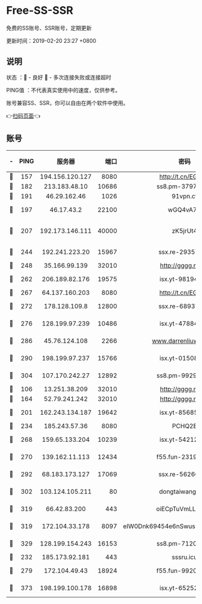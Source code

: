 # Free-SS-SSR

免费的SS账号、SSR账号，定期更新

更新时间：2019-02-20 23:27 +0800

## 说明

状态     ：🙂 - 良好 🙁 - 多次连接失败或连接超时

PING值   ：不代表真实使用中的速度，仅供参考。

账号兼容SS、SSR，你可以自由在两个软件中使用。

👉[扫码页面](https://liesauer.github.io/free-ss-ssr.github.io/)👈

## 账号

|-|PING|服务器|端口|密码|加密方式|区域|
|:----:|:----:|:-----:|-----:|:----:|:----:|:----:|
|🙂|157|194.156.120.127|8080|http://t.cn/EGJIyrl|rc4-md5|RU|
|🙂|182|213.183.48.10|10686|ss8.pm-37975412|rc4-md5|RU|
|🙂|191|46.29.162.46|1026|91vpn.cf|rc4-md5|RU|
|🙂|197|46.17.43.2|22100|wGQ4vA7D|aes-256-gcm|RU|
|🙂|207|192.173.146.111|40000|zK5jrUt4|chacha20-ietf-poly1305|US|
|🙂|244|192.241.223.20|15967|ssx.re-29357040|aes-256-cfb|US|
|🙂|248|35.166.99.139|32010|http://gggg.rocks|chacha20|US|
|🙂|262|206.189.82.176|19575|isx.yt-98194618|aes-256-cfb|SG|
|🙂|267|64.137.160.203|8080|http://t.cn/EGJIyrl|rc4-md5|CA|
|🙂|272|178.128.109.8|12800|ssx.re-68937951|aes-256-cfb|SG|
|🙂|276|128.199.97.239|10486|isx.yt-47884262|aes-256-cfb|SG|
|🙂|286|45.76.124.108|2266|www.darrenliuwei.com|aes-256-cfb|AU|
|🙂|290|198.199.97.237|15766|isx.yt-01508812|aes-256-cfb|US|
|🙂|304|107.170.242.27|12892|ss8.pm-99298452|aes-256-cfb|US|
|🙂|106|13.251.38.209|32010|http://gggg.rocks|chacha20|SG|
|🙂|164|52.79.241.242|32010|http://gggg.rocks|chacha20|KR|
|🙂|201|162.243.134.187|19642|isx.yt-85685509|aes-256-cfb|US|
|🙂|234|185.243.57.36|8080|PCHQ2E|rc4-md5|US|
|🙂|268|159.65.133.204|10239|isx.yt-54212354|aes-256-cfb|SG|
|🙂|270|139.162.11.113|12434|f55.fun-23190804|aes-256-cfb|SG|
|🙂|292|68.183.173.127|17069|ssx.re-56266440|aes-256-cfb|US|
|🙂|302|103.124.105.211|80|dongtaiwang.com|aes-256-cfb|US|
|🙂|319|66.42.83.200|443|oiECpTuVmLLxk4Ts|aes-256-cfb|US|
|🙂|319|172.104.33.178|8097|eIW0Dnk69454e6nSwuspv9DmS201tQ0D|aes-256-cfb|SG|
|🙂|329|128.199.154.243|16153|ss8.pm-71203520|aes-256-cfb|SG|
|🙁|232|185.173.92.181|443|sssru.icu|rc4-md5|RU|
|🙁|279|172.104.49.43|18924|f55.fun-99200457|aes-256-cfb|SG|
|🙁|373|198.199.100.178|16898|isx.yt-65252361|aes-256-cfb|US|
